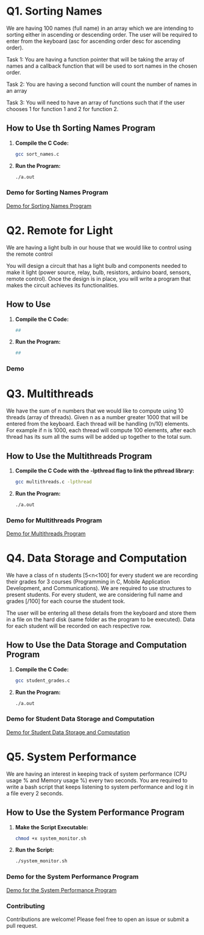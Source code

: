 # Q1. Sorting Names

We are having 100 names (full name) in an array which we are intending to sorting either in ascending or descending order. The user will be required to enter from the keyboard (asc for ascending order desc for ascending order).

Task 1: You are having a function pointer that will be taking the array of names and a callback function that will be used to sort names in the chosen order.

Task 2: You are having a second function will count the number of names in an array 

Task 3: You will need to have an array of functions such that if the user chooses 1 for function 1 and 2 for function 2.

## How to Use th Sorting Names Program

1. **Compile the C Code:**

   ```bash
   gcc sort_names.c

2. **Run the Program:**

    ```bash
    ./a.out

### Demo for Sorting Names Program

[Demo for Sorting Names Program](https://github.com/user-attachments/assets/58ac40e2-5f6c-497a-83bd-d4d72843692d)

#
#
# Q2. Remote for Light

We are having a light bulb in our house that we would like to control using the remote control

You will design a circuit that has a light bulb and components needed to make it light (power source, relay, bulb, resistors, arduino board, sensors, remote control). Once the design is in place, you will write a program that makes the circuit achieves its functionalities.

## How to Use 

1. **Compile the C Code:**

   ```bash
   ##

2. **Run the Program:**

    ```bash
    ##

### Demo

#
#
# Q3. Multithreads

We have the sum of n numbers that we would like to compute using 10 threads (array of threads). Given n as a number greater 1000 that will be entered from the keyboard. Each thread will be handling (n/10) elements. For example if n is 1000, each thread will compute 100 elements, after each thread has its sum all the sums will be added up together to the total sum.

## How to Use the Multithreads Program

1. **Compile the C Code with the -lpthread flag to link the pthread library:**

   ```bash
   gcc multithreads.c -lpthread

2. **Run the Program:**

    ```bash
    ./a.out

### Demo for Multithreads Program

[Demo for Multithreads Program](https://github.com/user-attachments/assets/94376d05-d9f9-4f76-9f8a-b7a141cb6fa7)

#
#
# Q4. Data Storage and Computation

We have a class of n students [5<n<100] for every student we are recording their grades for 3 courses (Programming in C, Mobile Application Development, and Communications). We are required to use structures to present students. For every student, we are considering full name and grades [/100] for each course the student took.

The user will be entering all these details from the keyboard and store them in a file on the hard disk (same folder as the program to be executed). Data for each student will be recorded on each respective row.

## How to Use the Data Storage and Computation Program

1. **Compile the C Code:**

   ```bash
   gcc student_grades.c

2. **Run the Program:**

    ```bash
    ./a.out

### Demo for Student Data Storage and Computation

[Demo for Student Data Storage and Computation](https://github.com/user-attachments/assets/32a33ae6-12fd-4b43-808f-0fcbae0e7789)

#
#
# Q5. System Performance

We are having an interest in keeping track of system performance (CPU usage % and Memory usage %) every two seconds. You are required to write a bash script that keeps listening to system performance and log it in a file  every 2 seconds.

## How to Use the System Performance Program

1. **Make the Script Executable:**

   ```bash
   chmod +x system_monitor.sh

2. **Run the Script:**

    ```bash
    ./system_monitor.sh

### Demo for the System Performance Program

[Demo for the System Performance Program](https://github.com/user-attachments/assets/2d5d10bf-a4bc-483d-8b56-c58d1858e879)

### Contributing

Contributions are welcome! Please feel free to open an issue or submit a pull request.
